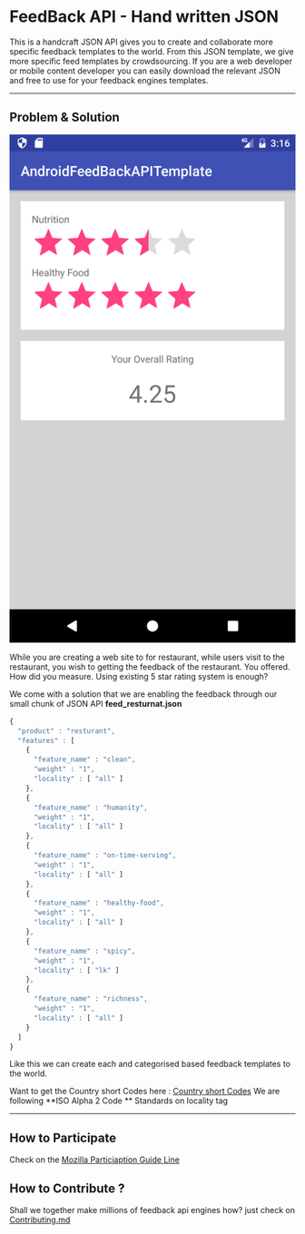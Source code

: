 FeedBack API - Hand written JSON
===================


This is a handcraft JSON API gives you to create and collaborate more specific feedback templates to the world. From this JSON template, we give more specific feed templates by crowdsourcing. If you are a web developer or mobile content developer you can easily download the relevant JSON and free to use for your feedback engines templates.


----------


Problem & Solution
-------------

![Android Widget Sample](designs/Android.png?raw=true "Sample Widget FeedBack from JSON")

While you are creating a web site to for restaurant, while users visit to the restaurant, you wish to getting the feedback of the restaurant. You offered. How did you measure. Using existing 5 star rating system is enough?


We come with a solution that we are enabling the feedback through our small chunk of JSON API **feed_resturnat.json**

```javascript
{
  "product" : "resturant",
  "features" : [
    {
      "feature_name" : "clean",
      "weight" : "1",
      "locality" : [ "all" ]
    },
    {
      "feature_name" : "humanity",
      "weight" : "1",
      "locality" : [ "all" ]
    },
    {
      "feature_name" : "on-time-serving",
      "weight" : "1",
      "locality" : [ "all" ]
    },
    {
      "feature_name" : "healthy-food",
      "weight" : "1",
      "locality" : [ "all" ]
    },
    {
      "feature_name" : "spicy",
      "weight" : "1",
      "locality" : [ "lk" ]
    },
    {
      "feature_name" : "richness",
      "weight" : "1",
      "locality" : [ "all" ]
    }
  ]
}
```
Like this we can create each and categorised based feedback templates to the world.

Want to get the Country short Codes here : [Country short Codes](http://www.nationsonline.org/oneworld/country_code_list.htm)
We are following **ISO Alpha 2 Code ** Standards on locality tag

---------------------

How to Participate
-------------
Check on the [Mozilla Particiaption Guide Line](https://www.mozilla.org/en-US/about/governance/policies/participation/)

How to Contribute ?
-------------
Shall we together make millions of feedback api engines how? just check on [Contributing.md](https://github.com/nifrasismail/feedback/blob/master/Contributing.md)
